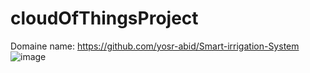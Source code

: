 # cloudOfThingsProject
Domaine name: https://github.com/yosr-abid/Smart-irrigation-System
![image](https://github.com/user-attachments/assets/bf6585e5-4662-49aa-9f1a-09702fe25b39)
